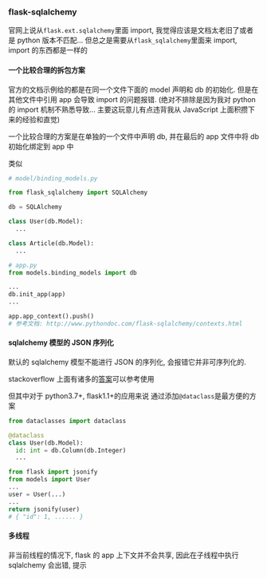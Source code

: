 ### flask-sqlalchemy

官网上说从`flask.ext.sqlalchemy`里面 import, 我觉得应该是文档太老旧了或者是 python 版本不匹配... 但总之是需要从`flask_sqlalchemy`里面来 import, import 的东西都是一样的

#### 一个比较合理的拆包方案

官方的文档示例给的都是在同一个文件下面的 model 声明和 db 的初始化. 但是在其他文件中引用 app 会导致 import 的问题报错. (绝对不排除是因为我对 python 的 import 机制不熟悉导致... 主要这玩意儿有点违背我从 JavaScript 上面积攒下来的经验和直觉)

一个比较合理的方案是在单独的一个文件中声明 db, 并在最后的 app 文件中将 db 初始化绑定到 app 中

类似

```py
# model/binding_models.py

from flask_sqlalchemy import SQLAlchemy

db = SQLAlchemy

class User(db.Model):
  ...

class Article(db.Model):
  ...

```

```py
# app.py
from models.binding_models import db

...
db.init_app(app)
...

app.app_context().push()
# 参考文档: http://www.pythondoc.com/flask-sqlalchemy/contexts.html
```

#### sqlalchemy 模型的 JSON 序列化

默认的 sqlalchemy 模型不能进行 JSON 的序列化, 会报错它并非可序列化的.

stackoverflow 上面有诸多的[答案](https://stackoverflow.com/questions/5022066/how-to-serialize-sqlalchemy-result-to-json)可以参考使用

但其中对于 python3.7+, flask1.1+的应用来说 通过添加`@dataclass`是最方便的方案

```py
from dataclasses import dataclass

@dataclass
class User(db.Model):
  id: int = db.Column(db.Integer)
  ...
```

```py
from flask import jsonify
from models import User
...
user = User(...)
...
return jsonify(user)
# { "id": 1, ...... }
```

#### 多线程

非当前线程的情况下, flask 的 app 上下文并不会共享, 因此在子线程中执行 sqlalchemy 会出错, 提示
